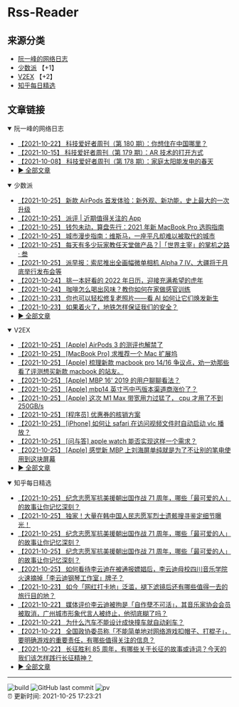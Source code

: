 # Rss-Reader

## 来源分类

* [阮一峰的网络日志](#阮一峰的网络日志)
* [少数派](#少数派) 【+1】
* [V2EX](#V2EX) 【+2】
* [知乎每日精选](#知乎每日精选)

## 文章链接

<details open>
    <summary id="阮一峰的网络日志">
     阮一峰的网络日志
    </summary>


* [【2021-10-22】 科技爱好者周刊（第 180 期）：你想住在中国哪里？](http://www.ruanyifeng.com/blog/2021/10/weekly-issue-180.html)
* [【2021-10-15】 科技爱好者周刊（第 179 期）：AR 技术的打开方式](http://www.ruanyifeng.com/blog/2021/10/weekly-issue-179.html)
* [【2021-10-08】 科技爱好者周刊（第 178 期）：家庭太阳能发电的春天](http://www.ruanyifeng.com/blog/2021/10/weekly-issue-178.html)
* [:arrow_forward: 全部文章](data/阮一峰的网络日志.md)
</details>

<details open>
    <summary id="少数派">
     少数派
    </summary>


* [【2021-10-25】 新款 AirPods 首发体验：新外观、新功能，史上最大的一次升级](https://sspai.com/post/69504)
* [【2021-10-25】 派评 | 近期值得关注的 App](https://sspai.com/post/69506)
* [【2021-10-25】 钱包未动，算盘先行：2021 年新 MacBook Pro 选购指南](https://sspai.com/post/69507)
* [【2021-10-25】 城市漫步指南：维斯马，一座平凡却难以被取代的城市](https://sspai.com/post/68529)
* [【2021-10-25】 每天有多少玩家教任天堂做产品？|「世界主宰」的掌机之路 · 叁](https://sspai.com/post/69478)
* [【2021-10-25】 派早报：索尼推出全画幅微单相机 Alpha 7 IV、大疆将于月底举行发布会等](https://sspai.com/post/69494)
* [【2021-10-24】 挑一本好看的 2022 年日历，迎接充满希望的虎年](https://sspai.com/post/69434)
* [【2021-10-24】 咖啡怎么喝出风味？教你如何在家做感官训练](https://sspai.com/post/69487)
* [【2021-10-23】 你也可以轻松修复老照片——看 AI 如何让它们焕发新生](https://sspai.com/post/69472)
* [【2021-10-23】 如果着火了，地铁怎样保证我们的安全？](https://sspai.com/post/69234)
* [:arrow_forward: 全部文章](data/少数派.md)
</details>

<details open>
    <summary id="V2EX">
     V2EX
    </summary>


* [【2021-10-25】 [Apple] AirPods 3 的测评也解禁了](https://www.v2ex.com/t/810504)
* [【2021-10-25】 [MacBook Pro] 求推荐一个 Mac 扩展坞](https://www.v2ex.com/t/810503)
* [【2021-10-25】 [Apple] 梳理新款 macbook pro 14/16 争议点，劝一劝那些看了评测想买新款 macbook 的站友。](https://www.v2ex.com/t/810502)
* [【2021-10-25】 [Apple] MBP 16' 2019 的用户聊聊看法？](https://www.v2ex.com/t/810501)
* [【2021-10-25】 [Apple] mbp14 英寸丐中丐版本渠道商涨价了？](https://www.v2ex.com/t/810500)
* [【2021-10-25】 [Apple] 这次 M1 Max 带宽用力过猛了， cpu 才用了不到 250GB/s](https://www.v2ex.com/t/810497)
* [【2021-10-25】 [程序员] 优惠券的核销方案](https://www.v2ex.com/t/810496)
* [【2021-10-25】 [iPhone] 如何让 safari 在访问视频文件时自动启动 vlc 播放？](https://www.v2ex.com/t/810495)
* [【2021-10-25】 [问与答] apple watch 能否实现这样一个需求？](https://www.v2ex.com/t/810494)
* [【2021-10-25】 [Apple] 感觉新 MBP 上刘海屏单纯就是为了不让别的笔电使用到这块屏幕](https://www.v2ex.com/t/810493)
* [:arrow_forward: 全部文章](data/V2EX.md)
</details>

<details open>
    <summary id="知乎每日精选">
     知乎每日精选
    </summary>


* [【2021-10-25】 纪念志愿军抗美援朝出国作战 71 周年，哪些「最可爱的人」的故事让你记忆深刻？](http://www.zhihu.com/question/494388383/answer/2188254476?utm_campaign=rss&utm_medium=rss&utm_source=rss&utm_content=title)
* [【2021-10-25】 独家！大量在韩中国人民志愿军烈士遗骸搜寻鉴定细节曝光！](http://zhuanlan.zhihu.com/p/425560601?utm_campaign=rss&utm_medium=rss&utm_source=rss&utm_content=title)
* [【2021-10-25】 纪念志愿军抗美援朝出国作战 71 周年，哪些「最可爱的人」的故事让你记忆深刻？](http://www.zhihu.com/question/494388383/answer/2188237268?utm_campaign=rss&utm_medium=rss&utm_source=rss&utm_content=title)
* [【2021-10-25】 纪念志愿军抗美援朝出国作战 71 周年，哪些「最可爱的人」的故事让你记忆深刻？](http://www.zhihu.com/question/494388383/answer/2187792783?utm_campaign=rss&utm_medium=rss&utm_source=rss&utm_content=title)
* [【2021-10-25】 如何看待李云迪在被通报嫖娼后，李云迪母校四川音乐学院火速摘掉「李云迪钢琴工作室」牌子？](http://www.zhihu.com/question/493886418/answer/2187693027?utm_campaign=rss&utm_medium=rss&utm_source=rss&utm_content=title)
* [【2021-10-23】 如今「网红打卡地」泛滥，褪下滤镜后还有哪些值得一去的旅行目的地？](http://www.zhihu.com/question/491721079/answer/2167443272?utm_campaign=rss&utm_medium=rss&utm_source=rss&utm_content=title)
* [【2021-10-22】 媒体评价李云迪被拘是「自作孽不可活」，其音乐家协会会员被取消，广州城市形象代言人被终止，他彻底糊了吗？](http://www.zhihu.com/question/493814225/answer/2182923238?utm_campaign=rss&utm_medium=rss&utm_source=rss&utm_content=title)
* [【2021-10-22】 为什么汽车不能设计成快撞车就自动刹车？](http://www.zhihu.com/question/20498808/answer/2183501118?utm_campaign=rss&utm_medium=rss&utm_source=rss&utm_content=title)
* [【2021-10-22】 全国政协委员称「不能简单地对网络游戏扣帽子、打棍子」，要明确游戏的重要责任，有哪些值得关注的信息？](http://www.zhihu.com/question/493745295/answer/2182710663?utm_campaign=rss&utm_medium=rss&utm_source=rss&utm_content=title)
* [【2021-10-22】 长征胜利 85 周年，有哪些关于长征的故事或诗词？今天的我们该怎样践行长征精神？](http://www.zhihu.com/question/493816614/answer/2182951105?utm_campaign=rss&utm_medium=rss&utm_source=rss&utm_content=title)
* [:arrow_forward: 全部文章](data/知乎每日精选.md)
</details>


---

![build](https://github.com/LikaiLee/rss-reader/workflows/rss%20reader/badge.svg)
![GitHub last commit](https://img.shields.io/github/last-commit/likailee/rss-reader)
![pv](https://pageview.vercel.app/?github_user=likailee) <br>
:alarm_clock: 更新时间: 2021-10-25 17:23:21